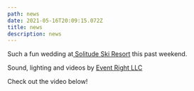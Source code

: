 ```yaml
---
path: news
date: 2021-05-16T20:09:15.072Z
title: news
description: news
---
```

Such a fun wedding at[ Solitude Ski Resort](https://www.solitudemountain.com/) this past weekend. 

Sound, lighting and videos by [Event Right LLC ](https://eventrightllc.com/)

Check out the video below!